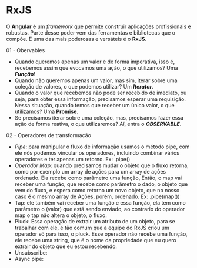 # RxJS

O **Angular** é um _framework_ que permite construir aplicações profissionais e robustas. Parte desse poder vem das ferramentas e bibliotecas que o compõe. E uma das mais poderosas e versáteis é o **RxJS**.

01 - Obervables <br/> 
  - Quando queremos apenas um valor e de forma imperativa, isso é, recebemos assim que evocamos uma ação, o que utilizamos? Uma ***Função***!
  - Quando não queremos apenas um valor, mas sim, iterar sobre uma coleção de valores, o que podemos utilizar? Um ***Iterator***.
  - Quando o valor que recebemos não pode ser recebido de imediato, ou seja, para obter essa informação, precisamos esperar uma requisição. Nessa situação, quando temos    que receber um único valor, o que utilizamos? Uma ****Promise****.
  - Se precisamos iterar sobre uma coleção, mas, precisamos fazer essa ação de forma reativa, o que utilizaremos? Aí, entra o ***OBSERVABLE***.<br/>
   
02 - Operadores de transformação<br/>
  - _Pipe_: para manipular o fluxo de informação usamos o método pipe, com ele nós podemos vincular os operadores, incluindo combinar vários operadores e ter apenas um         retorno. Ex: .pipe()
  - _Operador Map_: quando precisamos mudar o objeto que o fluxo retorna, como por exemplo um array de ações para um array de ações ordenado. Ela recebe como parâmetro uma     função, Então, o map vai receber uma função, que recebe como parâmetro o dado, o objeto que vem do fluxo, e espera como retorno um novo objeto, que no nosso caso é o     mesmo array de Ações, porém, ordenado. Ex: .pipe(map())
  - Tap: ele também vai receber uma função e essa função, ela tem como parâmetro o (valor) que está sendo enviado, ao contrario do operador map o tap não altera    o         objeto, o fluxo.
  - Pluck: Essa operação de extrair um atributo de um objeto, para se trabalhar com ele, é tão comum que a equipe do RxJS criou um operador só para isso, o pluck. Esse       operador não recebe uma função, ele recebe uma string, que é o nome da propriedade que eu quero extrair do objeto que eu estou recebendo.
  - Unsubscribe:
  - Async pipe:


